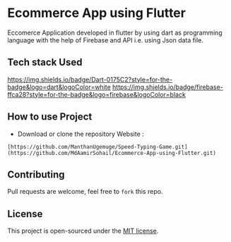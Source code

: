 # Ecommerce App using Flutter

Eccomerce Application developed in flutter by using dart as programming language with the help of Firebase and API i.e. using Json data file.

## Tech stack Used
https://img.shields.io/badge/Dart-0175C2?style=for-the-badge&logo=dart&logoColor=white
https://img.shields.io/badge/firebase-ffca28?style=for-the-badge&logo=firebase&logoColor=black

## How to use Project
- Download or clone the repository Website : 
```
[https://github.com/ManthanUgemuge/Speed-Typing-Game.git](https://github.com/MdAamirSohail/Ecommerce-App-using-Flutter.git)
```

## Contributing
Pull requests are welcome, feel free to ```fork``` this repo.

## License
This project is open-sourced under the [MIT license]().
